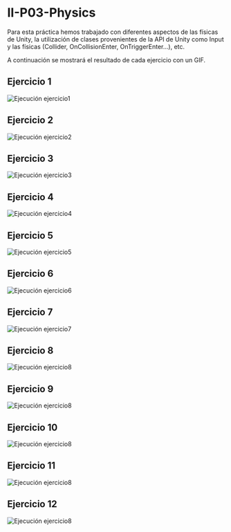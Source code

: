 # II-P03-Physics

Para esta práctica hemos trabajado con diferentes aspectos de las físicas de Unity, la utilización de clases provenientes de la API de Unity como Input y las físicas (Collider, OnCollisionEnter, OnTriggerEnter...), etc.

A continuación se mostrará el resultado de cada ejercicio con un GIF.

## Ejercicio 1
![Ejecución ejercicio1](./exercise1.gif)

## Ejercicio 2
![Ejecución ejercicio2](./exercise2.gif)

## Ejercicio 3
![Ejecución ejercicio3](./exercise3.gif)

## Ejercicio 4
![Ejecución ejercicio4](./exercise4.gif)

## Ejercicio 5
![Ejecución ejercicio5](./exercise5.gif)

## Ejercicio 6
![Ejecución ejercicio6](./exercise6.gif)

## Ejercicio 7
![Ejecución ejercicio7](./exercise7.gif)

## Ejercicio 8
![Ejecución ejercicio8](./exercise8.gif)

## Ejercicio 9
![Ejecución ejercicio8](./exercise9.gif)

## Ejercicio 10
![Ejecución ejercicio8](./exercise10.gif)

## Ejercicio 11
![Ejecución ejercicio8](./exercise11.gif)

## Ejercicio 12
![Ejecución ejercicio8](./exercise12.gif)
